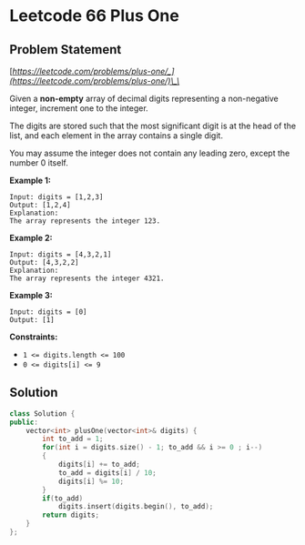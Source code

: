 # Leetcode 66 Plus One

## Problem Statement

[_https://leetcode.com/problems/plus-one/_](https://leetcode.com/problems/plus-one/)\_\_

Given a **non-empty** array of decimal digits representing a non-negative integer, increment one to the integer.

The digits are stored such that the most significant digit is at the head of the list, and each element in the array contains a single digit.

You may assume the integer does not contain any leading zero, except the number 0 itself.

**Example 1:**

```text
Input: digits = [1,2,3]
Output: [1,2,4]
Explanation: 
The array represents the integer 123.
```

**Example 2:**

```text
Input: digits = [4,3,2,1]
Output: [4,3,2,2]
Explanation: 
The array represents the integer 4321.
```

**Example 3:**

```text
Input: digits = [0]
Output: [1]
```

**Constraints:**

* `1 <= digits.length <= 100`
* `0 <= digits[i] <= 9`

## Solution

```cpp
class Solution {
public:
    vector<int> plusOne(vector<int>& digits) {
        int to_add = 1;
        for(int i = digits.size() - 1; to_add && i >= 0 ; i--)
        {
            digits[i] += to_add;
            to_add = digits[i] / 10;
            digits[i] %= 10;
        }
        if(to_add)
            digits.insert(digits.begin(), to_add);
        return digits;
    }
};
```

